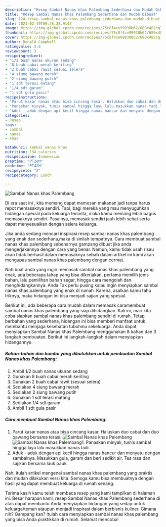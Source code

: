 ```yaml
---
description: "Resep Sambal Nanas khas Palembang Sederhana dan Mudah Dibuat"
title: "Resep Sambal Nanas khas Palembang Sederhana dan Mudah Dibuat"
slug: 124-resep-sambal-nanas-khas-palembang-sederhana-dan-mudah-dibuat
date: 2021-02-19T09:48:28.914Z
image: https://img-global.cpcdn.com/recipes/75c8f4ce99938b62/680x482cq70/sambal-nanas-khas-palembang-foto-resep-utama.jpg
thumbnail: https://img-global.cpcdn.com/recipes/75c8f4ce99938b62/680x482cq70/sambal-nanas-khas-palembang-foto-resep-utama.jpg
cover: https://img-global.cpcdn.com/recipes/75c8f4ce99938b62/680x482cq70/sambal-nanas-khas-palembang-foto-resep-utama.jpg
author: Donald Campbell
ratingvalue: 3.6
reviewcount: 3
recipeingredient:
- "1/2 buah nanas ukuran sedang"
- "8 buah cabai merah keriting"
- "2 buah cabai rawit sesuai selera"
- "4 siung bawang merah"
- "2 siung bawang putih"
- "1 sdt terasi matang"
- "1/4 sdt garam"
- "1 sdt gula pasir"
recipeinstructions:
- "Parut kasar nanas atau bisa cincang kasar. Haluskan duo cabai dan duo bawang bersama terasi."
- "Panaskan minyak, tumis sambal hingga layu lalu masukkan nanas tadi."
- "Aduk - aduk dengan api kecil hingga nanas hancur dan menyatu dengan sambalnya. Masukkan gula, garam dan beri sedikit air. Tes rasa dan sajikan bersama lauk pauk."
categories:
- Resep
tags:
- sambal
- nanas
- khas

katakunci: sambal nanas khas 
nutrition: 134 calories
recipecuisine: Indonesian
preptime: "PT20M"
cooktime: "PT42M"
recipeyield: "2"
recipecategory: Lunch

---
```



![Sambal Nanas khas Palembang](https://img-global.cpcdn.com/recipes/75c8f4ce99938b62/680x482cq70/sambal-nanas-khas-palembang-foto-resep-utama.jpg)

Di era  saat ini , kita memang dapat memesan makanan jadi tanpa harus repot memasaknya sendiri. Tapi, bagi mereka yang mau menyuguhkan hidangan special pada keluarga tercinta, maka kamu memang lebih bagus memasaknya sendiri. Pasalnya, memasak sendiri jauh lebih sehat serta dapat menyesuaikan dengan selera keluarga.

Jika anda sedang mencari inspirasi resep sambal nanas khas palembang yang enak dan sederhana,maka di sinilah tempatnya. Cara membuat sambal nanas khas palembang  sebenarnya gampang dibuat jika anda mengerjakannya dengan cara yang benar. Namun, kamu tidak usah risau akan tidak berhasil dalam memasaknya 
sebab dalam artikel ini kami akan mengupas sambal nanas khas palembang dengan cermat.  



Nah buat anda yang ingin memasak sambal nanas khas palembang yang enak, ada beberapa tahap yang bisa dikerjakan, pertama memilih jenis bahan, lalu pemilihan bahan segar, hingga cara mengolah dan menghidangkannya. Anda Tak perlu pusing kalau ingin menyiapkan sambal nanas khas palembang yang enak di rumah. Karena, asalkan kamu  tahu triknya, maka hidangan ini bisa menjadi sajian yang spesial.

Berikut ini, ada beberapa cara mudah dalam memasak caramembuat sambal nanas khas palembang yang siap dihidangkan. Kali ini, mari kita coba siapkan sambal nanas khas palembang sendiri di rumah. Tetap berbahan yang sederhana, hidangan ini bisa memberi manfaat untuk membantu menjaga kesehatan tubuhmu sekeluarga. Anda dapat menyiapkan Sambal Nanas khas Palembang menggunakan 8 bahan dan 3 langkah pembuatan. Berikut ini langkah-langkah dalam menyiapkan hidangannya.

<!--inarticleads1-->

##### Bahan-bahan dan bumbu yang dibutuhkan untuk pembuatan Sambal Nanas khas Palembang:

1. Ambil 1/2 buah nanas ukuran sedang
1. Gunakan 8 buah cabai merah keriting
1. Gunakan 2 buah cabai rawit (sesuai selera)
1. Sediakan 4 siung bawang merah
1. Sediakan 2 siung bawang putih
1. Gunakan 1 sdt terasi matang
1. Sediakan 1/4 sdt garam
1. Ambil 1 sdt gula pasir




<!--inarticleads2-->

##### Cara membuat Sambal Nanas khas Palembang:

1. Parut kasar nanas atau bisa cincang kasar. Haluskan duo cabai dan duo bawang bersama terasi.
<img src="https://img-global.cpcdn.com/steps/10b906bea7876b83/160x128cq70/sambal-nanas-khas-palembang-langkah-memasak-1-foto.jpg" alt="Sambal Nanas khas Palembang"><img src="https://img-global.cpcdn.com/steps/02857a12a45276d0/160x128cq70/sambal-nanas-khas-palembang-langkah-memasak-1-foto.jpg" alt="Sambal Nanas khas Palembang">1. Panaskan minyak, tumis sambal hingga layu lalu masukkan nanas tadi.
1. Aduk - aduk dengan api kecil hingga nanas hancur dan menyatu dengan sambalnya. Masukkan gula, garam dan beri sedikit air. Tes rasa dan sajikan bersama lauk pauk.




Nah, itulah artikel mengenai  sambal nanas khas palembang  yang praktis dan mudah dilakukan versi kita. Semoga kamu bisa membuatnya dengan hasil yang dapat membuat keluarga di rumah senang. 

Terima kasih kamu telah membaca resep yang kami tampilkan di halaman ini. Besar harapan kami, resep  Sambal Nanas khas Palembang sederhana di atas dapat membantu Anda menyiapkan hidangan yang sedap untuk keluarga/teman ataupun menjadi inspirasi dalam berbisnis kuliner. Gimana nih? Gampang kan? Itulah cara menyiapkan sambal nanas khas palembang yang bisa Anda praktikkan di rumah. Selamat mencoba!

